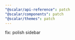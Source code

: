 ```yaml
---
"@scalar/api-reference": patch
"@scalar/components": patch
"@scalar/themes": patch
---
```


fix: polish sidebar

